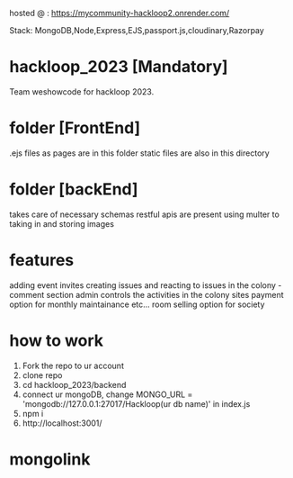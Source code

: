 
hosted @ : https://mycommunity-hackloop2.onrender.com/

Stack: MongoDB,Node,Express,EJS,passport.js,cloudinary,Razorpay


# hackloop_2023 [Mandatory]
Team weshowcode for hackloop 2023. 

# folder [FrontEnd]
  .ejs files as pages are in this folder
  static files are also in this directory

# folder [backEnd]
   takes care of necessary schemas
   restful apis are present
   using multer to taking in and storing images
   
# features
adding event invites
creating issues and reacting to issues in the colony - comment section
admin controls the activities in the colony sites
payment option for monthly maintainance etc...
room selling option for society




# how to work
  1. Fork the repo to ur account
  2. clone repo
  3. cd hackloop_2023/backend
  4. connect ur mongoDB, change MONGO_URL = 'mongodb://127.0.0.1:27017/Hackloop(ur db name)' in index.js
  5. npm i
  6. http://localhost:3001/



# mongolink 

